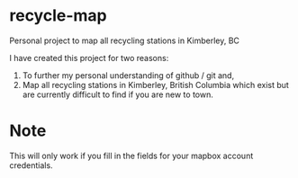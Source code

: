 # recycle-map
Personal project to map all recycling stations in Kimberley, BC

I have created this project for two reasons:

1. To further my personal understanding of github / git and,
2. Map all recycling stations in Kimberley, British Columbia which exist but are currently difficult to find if you are new to town.

# Note 
This will only work if you fill in the fields for your mapbox account credentials.
